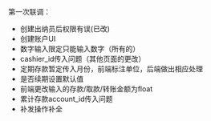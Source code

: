 第一次联调：

- 创建出纳员后权限有误(已改)
- 创建账户UI
- 数字输入限定只能输入数字（所有的）
- cashier_id传入问题（其他页面的更改）
- 定期存款暂定传入月份，前端标注单位，后端做出相应处理
- 是否续期设置默认值
- 前端更改输入的存款/取款/转账金额为float
- 累计存款account_id传入问题
- 补发操作补全
